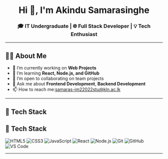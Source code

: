 <h1 align="center">Hi 👋, I'm Akindu Samarasinghe</h1>
<h3 align="center">🎓 IT Undergraduate | 🌐 Full Stack Developer | 💡 Tech Enthusiast</h3>

---

## 🧑‍💻 About Me

- 🔭 I’m currently working on **Web Projects**
- 🌱 I’m learning **React, Node.js, and GitHub**
- 👯 I’m open to collaborating on team projects
- 💬 Ask me about **Frontend Development**, **Backend Development**
- 📫 How to reach me:samaras-im22022stu@kln.ac.lk

---



## 🧰 Tech Stack
## 🧰 Tech Stack

![HTML5](https://img.shields.io/badge/HTML5-E34F26?style=flat-rounded&logo=html5&logoColor=white)
![CSS3](https://img.shields.io/badge/CSS3-1572B6?style=flat-rounded&logo=css3&logoColor=white)
![JavaScript](https://img.shields.io/badge/JavaScript-F7DF1E?style=flat-rounded&logo=javascript&logoColor=black)
![React](https://img.shields.io/badge/React-20232A?style=flat-rounded&logo=react&logoColor=61DAFB)
![Node.js](https://img.shields.io/badge/Node.js-339933?style=flat-rounded&logo=node.js&logoColor=white)
![Git](https://img.shields.io/badge/Git-F05032?style=flat-rounded&logo=git&logoColor=white)
![GitHub](https://img.shields.io/badge/GitHub-181717?style=flat-rounded&logo=github&logoColor=white)
![VS Code](https://img.shields.io/badge/VSCode-007ACC?style=flat-rounded&logo=visual-studio-code&logoColor=white)


---





<!--
**akindu02/akindu02** is a ✨ _special_ ✨ repository because its `README.md` (this file) appears on your GitHub profile.

Here are some ideas to get you started:

- 🔭 I’m currently working on ...
- 🌱 I’m currently learning ...
- 👯 I’m looking to collaborate on ...
- 🤔 I’m looking for help with ...
- 💬 Ask me about ...
- 📫 How to reach me: ...
- 😄 Pronouns: ...
- ⚡ Fun fact: ...
-->
